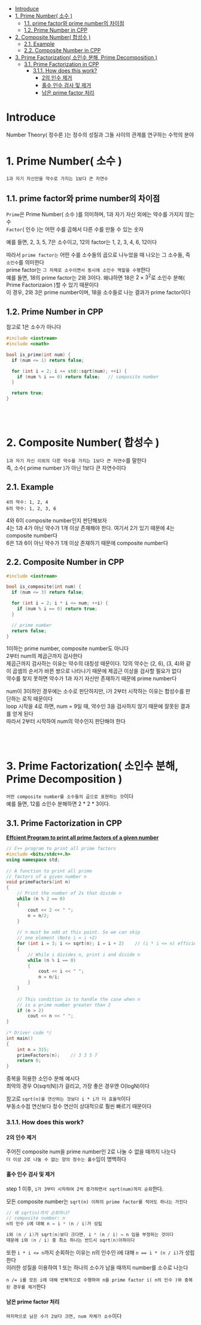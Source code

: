 - [Introduce](#introduce)
- [1. Prime Number( 소수 )](#1-prime-number-소수-)
  - [1.1. prime factor와 prime number의 차이점](#11-prime-factor와-prime-number의-차이점)
  - [1.2. Prime Number in CPP](#12-prime-number-in-cpp)
- [2. Composite Number( 합성수 )](#2-composite-number-합성수-)
  - [2.1. Example](#21-example)
  - [2.2. Composite Number in CPP](#22-composite-number-in-cpp)
- [3. Prime Factorization( 소인수 분해, Prime Decomposition )](#3-prime-factorization-소인수-분해-prime-decomposition-)
  - [3.1. Prime Factorization in CPP](#31-prime-factorization-in-cpp)
    - [3.1.1. How does this work?](#311-how-does-this-work)
      - [2의 인수 제거](#2의-인수-제거)
      - [홀수 인수 검사 및 제거](#홀수-인수-검사-및-제거)
      - [남은 prime factor 처리](#남은-prime-factor-처리)

   

# Introduce
Number Theory( 정수론 )는 정수의 성질과 그들 사이의 관계를 연구하는 수학의 분야   


# 1. Prime Number( 소수 )
`1과 자기 자신만을 약수로 가지는 1보다 큰 자연수`   

## 1.1. prime factor와 prime number의 차이점
`Prime`은 Prime Number( 소수 )를 의미하며, 1과 자기 자신 외에는 약수를 가지지 않는 수   
`Factor`( 인수 )는 어떤 수를 곱해서 다른 수를 만들 수 있는 숫자   

예를 들면, 2, 3, 5, 7은 소수이고, 12의 factor는 1, 2, 3, 4, 6, 12이다   

따라서 `prime factor는` 어떤 수를 소수들의 곱으로 나누었을 때 나오는 그 소수들, 즉 `소인수`를 의미한다   
prime factor는 `그 자체로 소수이면서 동시에 소인수 역할을 수행`한다   
예를 들면, 18의 prime factor는 2와 3이다. 왜냐하면 18은 $2 \times 3^2$로 소인수 분해( Prime Factorizaion )할 수 있기 때문이다   
이 경우, 2와 3은 prime number이며, 18을 소수들로 나눈 결과가 prime factor이다   

## 1.2. Prime Number in CPP
참고로 1은 소수가 아니다   
```cpp
#include <iostream>
#include <cmath>

bool is_prime(int num) {
  if (num <= 1) return false;

  for (int i = 2; i <= std::sqrt(num); ++i) {
    if (num % i == 0) return false;   // composite number
  }

  return true;
}
```


<br><br>


# 2. Composite Number( 합성수 )
`1과 자기 자신 이외의 다른 약수를 가지는 1보다 큰 자연수`를 말한다   
즉, 소수( prime number )가 아닌 1보다 큰 자연수이다   

## 2.1. Example
```
4의 약수: 1, 2, 4
6의 약수: 1, 2, 3, 6
```
4와 6이 composite number인지 판단해보자   
4는 1과 4가 아닌 약수가 1개 이상 존재해야 한다. 여기서 2가 있기 때문에 4는 composite number다   
6은 1과 6이 아닌 약수가 1개 이상 존재하기 때문에 composite number다   

## 2.2. Composite Number in CPP
```cpp
#include <iostream>

bool is_composite(int num) {
  if (num <= 3) return false;

  for (int i = 2; i * i <= num; ++i) {
    if (num % i == 0) return true;
  }

  // prime number
  return false;
}
```
1이하는 prime number, composite number도 아니다   
2부터 num의 제곱근까지 검사한다   
제곱근까지 검사하는 이유는 약수의 대칭성 때문이다. 12의 약수는 (2, 6), (3, 4)와 같이 곱셈의 순서가 바뀐 쌍으로 나타나기 때문에 제곱근 이상을 검사할 필요가 없다   
약수를 찾지 못하면 약수가 1과 자기 자신만 존재하기 때문에 prime number다   

num이 3이하인 경우에는 소수로 판단하지만, i가 2부터 시작하는 이유는 합성수를 판단하는 로직 때문이다   
loop 시작을 4로 하면, num = 9일 때, 약수인 3을 검사하지 않기 때문에 잘못된 결과를 얻게 된다   
따라서 2부터 시작하여 num의 약수인지 판단해야 한다   

<br><br>


# 3. Prime Factorization( 소인수 분해, Prime Decomposition )
`어떤 composite number를 소수들의 곱으로 표현하는 것`이다   
예를 들면, 12를 소인수 분해하면 2 * 2 * 3이다.   

## 3.1. Prime Factorization in CPP
**[ Effcient Program to print all prime factors of a given number ](https://www.geeksforgeeks.org/print-all-prime-factors-of-a-given-number/)**   
```cpp
// C++ program to print all prime factors 
#include <bits/stdc++.h>
using namespace std;
 
// A function to print all prime 
// factors of a given number n 
void primeFactors(int n) 
{ 
    // Print the number of 2s that divide n 
    while (n % 2 == 0) 
    { 
        cout << 2 << " "; 
        n = n/2; 
    } 
 
    // n must be odd at this point. So we can skip 
    // one element (Note i = i +2) 
    for (int i = 3; i <= sqrt(n); i = i + 2)    // (i * i <= n) efficient code
    { 
        // While i divides n, print i and divide n 
        while (n % i == 0) 
        { 
            cout << i << " "; 
            n = n/i; 
        } 
    } 
 
    // This condition is to handle the case when n 
    // is a prime number greater than 2 
    if (n > 2) 
        cout << n << " "; 
} 
 
/* Driver code */
int main() 
{ 
    int n = 315; 
    primeFactors(n);    // 3 3 5 7
    return 0; 
} 
```
중복을 허용한 소인수 분해 예시다   
최악의 경우 O(sqrt(N))가 걸리고, 가장 좋은 경우엔 O(logN)이다   

참고로 `sqrt(n)을 연산하는 것보다 i * i가 더 효율적`이다   
부동소수점 연산보다 정수 연산이 상대적으로 훨씬 빠르기 때문이다   

### 3.1.1. How does this work?
#### 2의 인수 제거
주어진 composite num을 prime number인 2로 나눌 수 없을 때까지 나눈다   
`더 이상 2로 나눌 수 없는 양의 정수는 홀수`임이 명백하다   

#### 홀수 인수 검사 및 제거
step 1 이후, `i가 3부터 시작하여 2씩 증가하면서 sqrt(num)까지 순회`한다.   

모든 composite number는 `sqrt(n) 이하의 prime factor를 적어도 하나는 가진다`   
```cpp
// 왜 sqrt(n)까지 순회하나?
// composite number: n
n의 인수 i에 대해 n = i * (n / i)가 성립

i와 (n / i)가 sqrt(n)보다 크다면, i * (n / i) = n 임을 부정하는 것이다
때문에 i와 (n / i) 중 최소 하나는 반드시 sqrt(n)이하이다
```
또한 `i * i <= n`까지 순회하는 이유는 n의 인수인 i에 대해 `n == i * (n / i)`가 성립한다   
이러한 성질을 이용하여 1 또는 하나의 소수가 남을 때까지 number를 소수로 나눈다   

`n /= i를 모든 i에 대해 반복적으로 수행하여 n을 prime factor i( n의 인수 )와 중복된 경우를 제거`한다

#### 남은 prime factor 처리
`마지막으로 남은 수가 2보다 크면, num 자체가 소수`이다   
